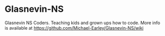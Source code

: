 # Glasnevin-NS
Glasnevin NS Coders.
Teaching kids and grown ups how to code. More info is available at https://github.com/Michael-Earley/Glasnevin-NS/wiki
